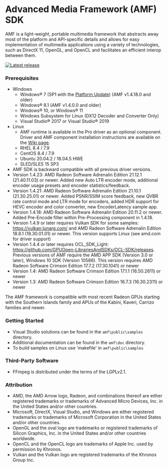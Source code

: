 # Advanced Media Framework (AMF) SDK

AMF is a light-weight, portable multimedia framework that abstracts away most of the platform and API-specific details and allows for easy implementation of multimedia applications using a variety of technologies, such as DirectX 11, OpenGL, and OpenCL and facilitates an efficient interop between them.

<div>
  <a href="https://github.com/GPUOpen-LibrariesAndSDKs/AMF/releases/latest/"><img src="http://gpuopen-librariesandsdks.github.io/media/latest-release-button.svg" alt="Latest release" title="Latest release"></a>
</div>

### Prerequisites
* Windows
    * Windows&reg; 7 (SP1 with the [Platform Update](https://msdn.microsoft.com/en-us/library/windows/desktop/jj863687.aspx)) (AMF v1.4.18.0 and older)
    * Windows&reg; 8.1 (AMF v1.4.0.0 and older)
    * Windows&reg; 10, or Windows&reg; 11
    * Windows Subsystem for Linux (DX12 Decoder and Converter Only)
    * Visual Studio&reg; 2017 or Visual Studio&reg; 2019
* Linux
    * AMF runtime is available in the Pro driver as an optional component. Driver and AMF component installation instructions are available on the [Wiki page](https://github.com/GPUOpen-LibrariesAndSDKs/AMF/wiki/Linux).
    * RHEL 8.4 / 7.9 
    * CentOS 8.4 / 7.9
    * Ubuntu 20.04.2 / 18.04.5 HWE
    * SLED/SLES 15 SP3
* AMF SDK is backward compatible with all previous driver versions.
* Version 1.4.23: AMD Radeon Software Adrenalin Edition 21.12.1 (21.40.11.03) or newer. Added new Auto LTR encoder mode, additional encoder usage presets and encoder statistics/feedback.
* Version 1.4.21: AMD Radeon Software Adrenalin Edition 21.10.1 (21.30.25.01) or newer. Added PSNR/SSIM score feedback, new QVBR rate control mode and LTR mode for encoders, added HDR support for HEVC encoder and color converter, new EncoderLatency sample app.
* Version 1.4.18: AMD Radeon Software Adrenalin Edition 20.11.2 or newer. Added Pre-Encode filter within Pre-Processing component in 1.4.18.
* Version 1.4.9 or later requires Vulkan SDK for some samples: https://vulkan.lunarg.com/  and AMD Radeon Software Adrenalin Edition 18.8.1 (18.30.01.01) or newer. This version supports Linux (see amd.com for driver support)
* Version 1.4.4 or later requires OCL_SDK_Light: https://github.com/GPUOpen-LibrariesAndSDKs/OCL-SDK/releases. Previous versions of AMF require the AMD APP SDK (Version 3.0 or later), Windows 10 SDK (Version 10586). This version requires AMD Radeon Software Crimson Edition 17.7.2 (17.30.1041) or newer
* Version 1.4: AMD Radeon Software Crimson Edition 17.1.1 (16.50.2611) or newer
* Version 1.3: AMD Radeon Software Crimson Edition 16.7.3 (16.30.2311) or newer


The AMF framework is compatible with most recent Radeon GPUs starting with the Southern Islands family and APUs of the Kabini, Kaveri, Carrizo families and newer.

### Getting Started
* Visual Studio solutions can be found in the `amf\public\samples` directory.
* Additional documentation can be found in the `amf\doc` directory.
* To build samples on Linux use 'makefile' in `amf\public\samples`

### Third-Party Software
* FFmpeg is distributed under the terms of the LGPLv2.1.

### Attribution
* AMD, the AMD Arrow logo, Radeon, and combinations thereof are either registered trademarks or trademarks of Advanced Micro Devices, Inc. in the United States and/or other countries.
* Microsoft, DirectX, Visual Studio, and Windows are either registered trademarks or trademarks of Microsoft Corporation in the United States and/or other countries.
* OpenGL and the oval logo are trademarks or registered trademarks of Silicon Graphics, Inc. in the United States and/or other countries worldwide.
* OpenCL and the OpenCL logo are trademarks of Apple Inc. used by permission by Khronos.
* Vulkan and the Vulkan logo are registered trademarks of the Khronos Group Inc.
